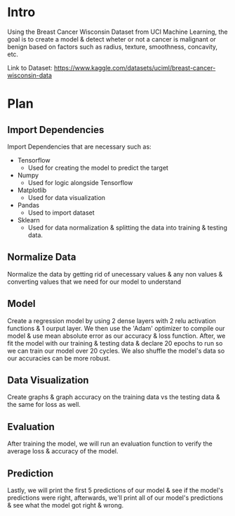 # Intro
Using the Breast Cancer Wisconsin Dataset from UCI Machine Learning, the goal is to create a model & detect wheter or not a cancer is malignant or benign based on factors such as radius, texture, smoothness, concavity, etc.

Link to Dataset: https://www.kaggle.com/datasets/uciml/breast-cancer-wisconsin-data
# Plan
## Import Dependencies
Import Dependencies that are necessary such as:
- Tensorflow 
    - Used for creating the model to predict the target
- Numpy
    - Used for logic alongside Tensorflow
- Matplotlib
    - Used for data visualization
- Pandas
    - Used to import dataset
- Sklearn
    - Used for data normalization & splitting the data into training & testing data.
## Normalize Data 
Normalize the data by getting rid of unecessary values & any non values & converting values that we need for our model to understand
## Model
Create a regression model by using 2 dense layers with 2 relu activation functions & 1 ourput layer. We then use the 'Adam' optimizer to compile our model & use mean absolute error as our accuracy & loss function. After, we fit the model with our training & testing data & declare 20 epochs to run so we can train our model over 20 cycles. We also shuffle the model's data so our accuracies can be more robust. 
## Data Visualization
Create graphs & graph accuracy on the training data vs the testing data & the same for loss as well. 
## Evaluation 
After training the model, we will run an evaluation function to verify the average loss & accuracy of the model. 
## Prediction
Lastly, we will print the first 5 predictions of our model & see if the model's predictions were right, afterwards, we'll print all of our model's predictions & see what the model got right & wrong.